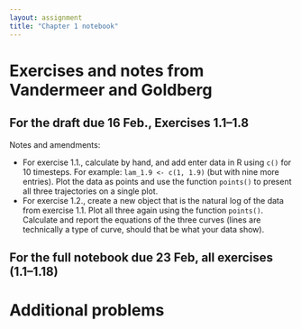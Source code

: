 ```yaml
---
layout: assignment
title: "Chapter 1 notebook"
---
```


# Exercises and notes from Vandermeer and Goldberg
## For the draft due 16 Feb., Exercises 1.1–1.8
Notes and amendments:

* For exercise 1.1., calculate by hand, and add enter data in R using `c()` for 10 timesteps. For example: `lam_1.9 <- c(1, 1.9)` (but with nine more entries). Plot the data as points and use the function `points()` to present all three trajectories on a single plot.
* For exercise 1.2., create a new object that is the natural log of the data from exercise 1.1. Plot all three again using the function `points()`. Calculate and report the equations of the three curves (lines are technically a type of curve, should that be what your data show).


## For the full notebook due 23 Feb, all exercises (1.1–1.18)

# Additional problems